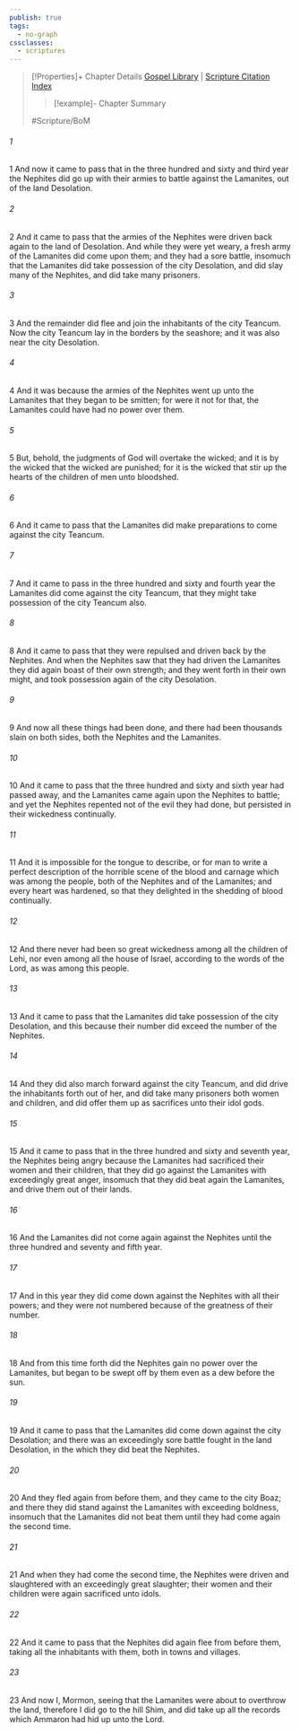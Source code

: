 ```yaml
---
publish: true
tags:
  - no-graph
cssclasses:
  - scriptures
---
```

>[!Properties]+ Chapter Details
>[Gospel Library](https://churchofjesuschrist.org/study/scriptures/bofm/morm/4?lang=eng)    |    [Scripture Citation Index](https://scriptures.byu.edu/#0d904::c0d904)
>>[!example]- Chapter Summary
>> 
> 
>
>#Scripture/BoM
###### 1
1 And now it came to pass that in the three hundred and sixty and third year the Nephites did go up with their armies to battle against the Lamanites, out of the land Desolation.
###### 2
2 And it came to pass that the armies of the Nephites were driven back again to the land of Desolation. And while they were yet weary, a fresh army of the Lamanites did come upon them; and they had a sore battle, insomuch that the Lamanites did take possession of the city Desolation, and did slay many of the Nephites, and did take many prisoners.
###### 3
3 And the remainder did flee and join the inhabitants of the city Teancum. Now the city Teancum lay in the borders by the seashore; and it was also near the city Desolation.
###### 4
4 And it was because the armies of the Nephites went up unto the Lamanites that they began to be smitten; for were it not for that, the Lamanites could have had no power over them.
###### 5
5 But, behold, the judgments of God will overtake the wicked; and it is by the wicked that the wicked are punished; for it is the wicked that stir up the hearts of the children of men unto bloodshed.
###### 6
6 And it came to pass that the Lamanites did make preparations to come against the city Teancum.
###### 7
7 And it came to pass in the three hundred and sixty and fourth year the Lamanites did come against the city Teancum, that they might take possession of the city Teancum also.
###### 8
8 And it came to pass that they were repulsed and driven back by the Nephites. And when the Nephites saw that they had driven the Lamanites they did again boast of their own strength; and they went forth in their own might, and took possession again of the city Desolation.
###### 9
9 And now all these things had been done, and there had been thousands slain on both sides, both the Nephites and the Lamanites.
###### 10
10 And it came to pass that the three hundred and sixty and sixth year had passed away, and the Lamanites came again upon the Nephites to battle; and yet the Nephites repented not of the evil they had done, but persisted in their wickedness continually.
###### 11
11 And it is impossible for the tongue to describe, or for man to write a perfect description of the horrible scene of the blood and carnage which was among the people, both of the Nephites and of the Lamanites; and every heart was hardened, so that they delighted in the shedding of blood continually.
###### 12
12 And there never had been so great wickedness among all the children of Lehi, nor even among all the house of Israel, according to the words of the Lord, as was among this people.
###### 13
13 And it came to pass that the Lamanites did take possession of the city Desolation, and this because their number did exceed the number of the Nephites.
###### 14
14 And they did also march forward against the city Teancum, and did drive the inhabitants forth out of her, and did take many prisoners both women and children, and did offer them up as sacrifices unto their idol gods.
###### 15
15 And it came to pass that in the three hundred and sixty and seventh year, the Nephites being angry because the Lamanites had sacrificed their women and their children, that they did go against the Lamanites with exceedingly great anger, insomuch that they did beat again the Lamanites, and drive them out of their lands.
###### 16
16 And the Lamanites did not come again against the Nephites until the three hundred and seventy and fifth year.
###### 17
17 And in this year they did come down against the Nephites with all their powers; and they were not numbered because of the greatness of their number.
###### 18
18 And from this time forth did the Nephites gain no power over the Lamanites, but began to be swept off by them even as a dew before the sun.
###### 19
19 And it came to pass that the Lamanites did come down against the city Desolation; and there was an exceedingly sore battle fought in the land Desolation, in the which they did beat the Nephites.
###### 20
20 And they fled again from before them, and they came to the city Boaz; and there they did stand against the Lamanites with exceeding boldness, insomuch that the Lamanites did not beat them until they had come again the second time.
###### 21
21 And when they had come the second time, the Nephites were driven and slaughtered with an exceedingly great slaughter; their women and their children were again sacrificed unto idols.
###### 22
22 And it came to pass that the Nephites did again flee from before them, taking all the inhabitants with them, both in towns and villages.
###### 23
23 And now I, Mormon, seeing that the Lamanites were about to overthrow the land, therefore I did go to the hill Shim, and did take up all the records which Ammaron had hid up unto the Lord.
